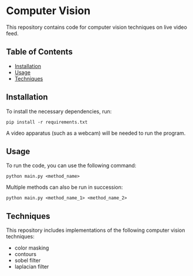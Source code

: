 # Computer Vision

This repository contains code for computer vision techniques on live video feed.

## Table of Contents
- [Installation](#installation)
- [Usage](#usage)
- [Techniques](#techniques)

## Installation
To install the necessary dependencies, run:
```
pip install -r requirements.txt
```
A video apparatus (such as a webcam) will be needed to run the program.
## Usage
To run the code, you can use the following command:
```
python main.py <method_name>
```
Multiple methods can also be run in succession:
```
python main.py <method_name_1> <method_name_2>
```
## Techniques
This repository includes implementations of the following computer vision techniques:
- color masking
- contours
- sobel filter
- laplacian filter